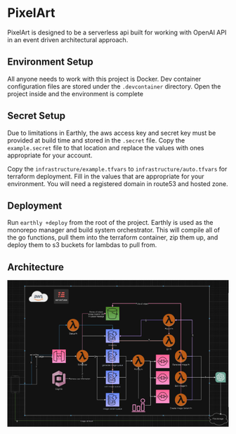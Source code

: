 # PixelArt
PixelArt is designed to be a serverless api built for working with OpenAI API in an event driven architectural approach.

## Environment Setup
All anyone needs to work with this project is Docker. Dev container configuration files are stored under the `.devcontainer` directory. Open the project inside and the environment is complete

## Secret Setup
Due to limitations in Earthly, the aws access key and secret key must be provided at build time and stored in the `.secret` file. Copy the `example.secret` file to that location and replace the values with ones appropriate for your account.

Copy the `infrastructure/example.tfvars` to `infrastructure/auto.tfvars` for terraform deployment. Fill in the values that are appropriate for your environment. You will need a registered domain in route53 and hosted zone.


## Deployment
Run `earthly +deploy` from the root of the project. Earthly is used as the monorepo manager and build system orchestrator. This will compile all of the go functions, pull them into the terraform container, zip them up, and deploy them to s3 buckets for lambdas to pull from. 

## Architecture
![Reference Architecture](./design/architecture.png)

